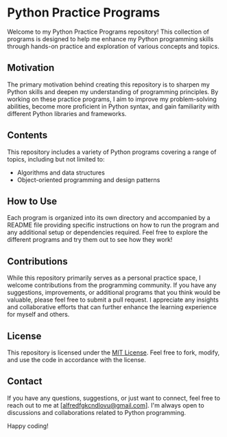 # Python Practice Programs

Welcome to my Python Practice Programs repository! This collection of programs is designed to help me enhance my Python programming skills through hands-on practice and exploration of various concepts and topics.

## Motivation

The primary motivation behind creating this repository is to sharpen my Python skills and deepen my understanding of programming principles. By working on these practice programs, I aim to improve my problem-solving abilities, become more proficient in Python syntax, and gain familiarity with different Python libraries and frameworks.

## Contents

This repository includes a variety of Python programs covering a range of topics, including but not limited to:
- Algorithms and data structures
- Object-oriented programming and design patterns

## How to Use

Each program is organized into its own directory and accompanied by a README file providing specific instructions on how to run the program and any additional setup or dependencies required. Feel free to explore the different programs and try them out to see how they work!

## Contributions

While this repository primarily serves as a personal practice space, I welcome contributions from the programming community. If you have any suggestions, improvements, or additional programs that you think would be valuable, please feel free to submit a pull request. I appreciate any insights and collaborative efforts that can further enhance the learning experience for myself and others.

## License

This repository is licensed under the [MIT License](LICENSE). Feel free to fork, modify, and use the code in accordance with the license.

## Contact

If you have any questions, suggestions, or just want to connect, feel free to reach out to me at [alfredfgkcndlovu@gmail.com]. I'm always open to discussions and collaborations related to Python programming.

Happy coding!
